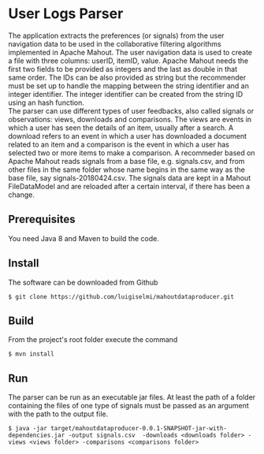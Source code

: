User Logs Parser
=======================

The application extracts the preferences (or signals) from the user navigation data to be used in the collaborative filtering algorithms implemented in Apache Mahout. The user navigation data is used to 
create a file with three columns: userID, itemID, value. Apache Mahout needs the first two fields to be 
provided as integers and the last as double in that same order. The IDs can be also provided as string
but the recommender must be set up to handle the mapping between the string identifier and an integer 
identifier. The integer identifier can be created from the string ID using an hash function.  
The parser can use different types of user feedbacks, also called signals or observations: views, downloads and 
comparisons. The views are events in which a user has seen the details of an item, usually
after a search. A download refers to an event in which a user has downloaded a document related to an item and 
a comparison is the event in which a user has selected two or more items to make a comparison.
A recommeder based on Apache Mahout reads signals from a base file, e.g. signals.csv, and from other files in the same folder 
whose name begins in the same way as the base file, say signals-20180424.csv. The signals data are kept in a Mahout FileDataModel 
and are reloaded after a certain interval, if there has been a change. 


## Prerequisites 
You need Java 8 and Maven to build the code.

## Install
The software can be downloaded from Github

    $ git clone https://github.com/luigiselmi/mahoutdataproducer.git

## Build
From the project's root folder execute the command 

    $ mvn install

## Run
The parser can be run as an executable jar files. At least the path of a folder containing the 
files of one type of signals must be passed as an argument with the path to the output file. 
 
    $ java -jar target/mahoutdataproducer-0.0.1-SNAPSHOT-jar-with-dependencies.jar -output signals.csv  -downloads <downloads folder> -views <views folder> -comparisons <comparisons folder>


